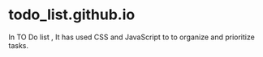 # todo_list.github.io
In TO Do list , It has used CSS and JavaScript to to organize and prioritize tasks.




